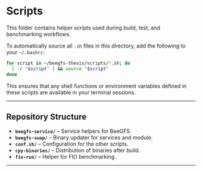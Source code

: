 # Scripts

This folder contains helper scripts used during build, test, and benchmarking workflows.

To automatically source all `.sh` files in this directory, add the following to your `~/.bashrc`:

```bash
for script in ~/beegfs-thesis/scripts/*.sh; do
  [ -r "$script" ] && source "$script"
done
````

This ensures that any shell functions or environment variables defined in these scripts are available in your terminal sessions.

---

## Repository Structure

* **`beegfs-service/`** – Service helpers for BeeGFS.
* **`beegfs-swap/`** – Binary updater for services and module.
* **`conf.sh/`** – Configuration for the other scripts.
* **`cpy-binaries/`** – Distribution of binaries after build.
* **`fio-run/`** – Helper for FIO benchmarking.


---
